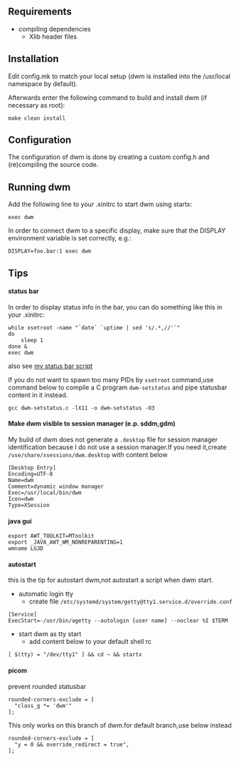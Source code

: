 Requirements
---
- compiling dependencies
  - Xlib header files

Installation
---
Edit config.mk to match your local setup (dwm is installed into the /usr/local namespace by default).

Afterwards enter the following command to build and install dwm (if necessary as root):

    make clean install

Configuration
---
The configuration of dwm is done by creating a custom config.h and (re)compiling the source code.

Running dwm
---
Add the following line to your .xinitrc to start dwm using startx:

    exec dwm

In order to connect dwm to a specific display, make sure that the DISPLAY environment variable is set correctly, e.g.:
```
DISPLAY=foo.bar:1 exec dwm
```

Tips
---

#### status bar ####
In order to display status info in the bar, you can do something like this in your .xinitrc:
```
while xsetroot -name "`date` `uptime | sed 's/.*,//'`"
do
	sleep 1
done &
exec dwm
```
also see [my status bar script](https://github.com/Lew1s777/dwm-statusbar)

If you do not want to spawn too many PIDs by ```xsetroot``` command,use command below to compile a C program ```dwm-setstatus``` and pipe statusbar content in it instead.
```
gcc dwm-setstatus.c -lX11 -o dwm-setstatus -O3
```

#### Make dwm visible to session manager (e.p. sddm,gdm) ####
My build of dwm does not generate a ```.desktop``` file for session manager identification because I do not use a session manager.If you need it,create ```/use/share/xsessions/dwm.desktop``` with content below
```
[Desktop Entry]
Encoding=UTF-8
Name=dwm
Comment=dynamic window manager
Exec=/usr/local/bin/dwm
Icon=dwm
Type=XSession
```

#### java gui ####
```
export AWT_TOOLKIT=MToolkit
export _JAVA_AWT_WM_NONREPARENTING=1
wmname LG3D
```

#### autostart ####
this is the tip for autostart dwm,not autostart a script when dwm start.

- automatic login tty
  - create file ```/etc/systemd/system/getty@tty1.service.d/override.conf```
```
[Service]
ExecStart=-/usr/bin/agetty --autologin [user name] --noclear %I $TERM
```

- start dwm as tty start
  - add content below to your default shell rc
```
[ $(tty) = "/dev/tty1" ] && cd ~ && startx
```

#### picom ####
prevent rounded statusbar
```
rounded-corners-exclude = [
  "class_g *= 'dwm'"
];
```
This only works on this branch of dwm.for default branch,use below instead
```
rounded-corners-exclude = [
  "y = 0 && override_redirect = true",
];
```

